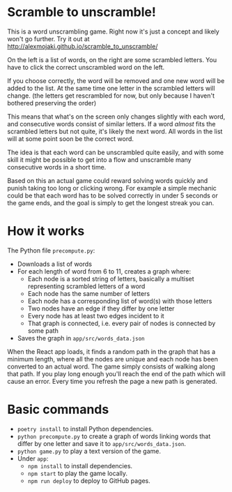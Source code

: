 # Scramble to unscramble!

This is a word unscrambling game. Right now it's just a concept and likely won't go further. Try it out at http://alexmojaki.github.io/scramble_to_unscramble/

On the left is a list of words, on the right are some scrambled letters. You have to click the correct unscrambled word on the left.

If you choose correctly, the word will be removed and one new word will be added to the list. At the same time one letter in the scrambled letters will change. (the letters get rescrambled for now, but only because I haven't bothered preserving the order)

This means that what's on the screen only changes slightly with each word, and consecutive words consist of similar letters. If a word *almost* fits the scrambled letters but not quite, it's likely the next word. All words in the list will at some point soon be the correct word.

The idea is that each word can be unscrambled quite easily, and with some skill it might be possible to get into a flow and unscramble many consecutive words in a short time.

Based on this an actual game could reward solving words quickly and punish taking too long or clicking wrong. For example a simple mechanic could be that each word has to be solved correctly in under 5 seconds or the game ends, and the goal is simply to get the longest streak you can.

# How it works

The Python file `precompute.py`:

- Downloads a list of words
- For each length of word from 6 to 11, creates a graph where:
  - Each node is a sorted string of letters, basically a multiset representing scrambled letters of a word
  - Each node has the same number of letters
  - Each node has a corresponding list of word(s) with those letters
  - Two nodes have an edge if they differ by one letter
  - Every node has at least two edges incident to it
  - That graph is connected, i.e. every pair of nodes is connected by some path
- Saves the graph in `app/src/words_data.json`

When the React app loads, it finds a random path in the graph that has a minimum length, where all the nodes are unique and each node has been converted to an actual word. The game simply consists of walking along that path. If you play long enough you'll reach the end of the path which will cause an error. Every time you refresh the page a new path is generated.

# Basic commands

- `poetry install` to install Python dependencies.
- `python precompute.py` to create a graph of words linking words that differ by one letter and save it to `app/src/words_data.json`.
- `python game.py` to play a text version of the game.
- Under `app`:
    - `npm install` to install dependencies.
    - `npm start` to play the game locally.
    - `npm run deploy` to deploy to GitHub pages.
